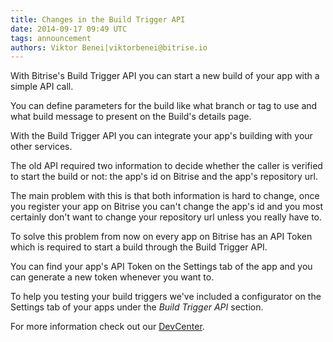 ```yaml
---
title: Changes in the Build Trigger API
date: 2014-09-17 09:49 UTC
tags: announcement
authors: Viktor Benei|viktorbenei@bitrise.io
---
```


With Bitrise's Build Trigger API you can start a new build of your app
with a simple API call.

You can define parameters for the build like what branch or tag to use
and what build message to present on the Build's details page.

With the Build Trigger API you can integrate your app's building
with your other services.

The old API required two information to decide whether the caller is
verified to start the build or not: the app's id on Bitrise
and the app's repository url.

The main problem with this is that both information is hard to change,
once you register your app on Bitrise you can't change the app's id
and you most certainly don't want to change your repository url unless you
really have to.

To solve this problem from now on every app on Bitrise has an API Token
which is required to start a build through the Build Trigger API.

You can find your app's API Token on the Settings tab of the app
and you can generate a new token whenever you want to.

To help you testing your build triggers we've included a configurator
on the Settings tab of your apps under the *Build Trigger API* section.

For more information check out
our [DevCenter](https://bitrise.readme.io/docs/build-trigger-api).
